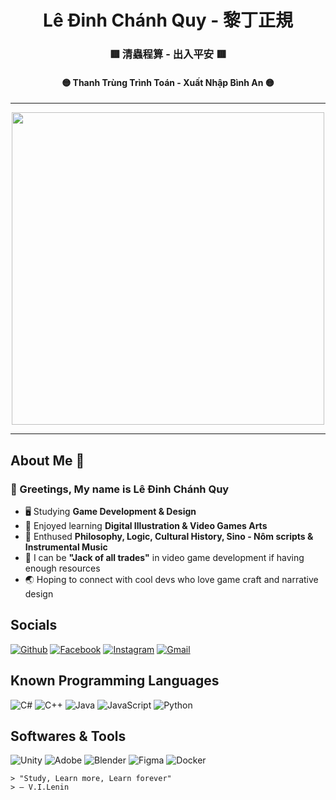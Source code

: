 <h1 align="center"> Lê Đinh Chánh Quy - 黎丁正規 </h1>

<div align="center">
  <h3> 🟥 清蟲程算 - 出入平安 🟥 </h3>
  <h4> 🟡 Thanh Trùng Trình Toán - Xuất Nhập Bình An 🟡 </h4>
</div>

---

<div align="center">
  <img src="https://github.com/user-attachments/assets/1f11b877-49d4-4f66-829b-331e857e18ad" width="500">
</div>

---

## About Me 🐢
<div>
  <h3>🐎 Greetings, My name is Lê Đinh Chánh Quy </h3>
  <ul>
    <li>🖥️ Studying <strong>Game Development & Design</strong></li>
    <li>🎨 Enjoyed learning <strong>Digital Illustration & Video Games Arts</strong></li>
    <li>📖 Enthused <strong>Philosophy, Logic, Cultural History, Sino - Nôm scripts & Instrumental Music</strong></li>
    <li>🧮 I can be <strong>"Jack of all trades"</strong> in video game development if having enough resources</li>
    <li>🌏 Hoping to connect with cool devs who love game craft and narrative design</li>
  </ul>
</div>

## Socials
[![Github](https://img.shields.io/badge/-Github-grey?style=for-the-badge&logo=github)](https://github.com/vntortoise724)
[![Facebook](https://img.shields.io/badge/-Facebook-blue?style=for-the-badge&logo=facebook)](https://www.facebook.com/chanhquy247) 
[![Instagram](https://img.shields.io/badge/-Instagram-%23FF0069?style=for-the-badge&logo=instagram)](https://www.instagram.com/formality.ledinh/)
[![Gmail](https://img.shields.io/badge/-Email-red?style=for-the-badge&logo=gmail&logoColor=white)](mailto:chanhquy01@gmail.com)

## Known Programming Languages
![C#](https://img.shields.io/badge/-C%23-purple?style=for-the-badge)
![C++](https://img.shields.io/badge/-C%2B%2B-blue?style=for-the-badge)
![Java](https://img.shields.io/badge/-Java-yellow?style=for-the-badge)
![JavaScript](https://img.shields.io/badge/-JavaScript-%23F7DF1E?style=for-the-badge)
![Python](https://img.shields.io/badge/-Python-%233776AB?style=for-the-badge)

## Softwares & Tools
![Unity](https://img.shields.io/badge/unity-%23000000.svg?style=for-the-badge&logo=unity&logoColor=white)
![Adobe](https://img.shields.io/badge/adobe-%23FF0000.svg?style=for-the-badge&logo=adobe&logoColor=white)
![Blender](https://img.shields.io/badge/blender-%23F5792A.svg?style=for-the-badge&logo=blender&logoColor=white) 
![Figma](https://img.shields.io/badge/figma-%23F24E1E.svg?style=for-the-badge&logo=figma&logoColor=white)
![Docker](https://img.shields.io/badge/-Docker-%232496ED?style=for-the-badge&logo=docker&logoColor=white)

```
> "Study, Learn more, Learn forever" 
> – V.I.Lenin
```
